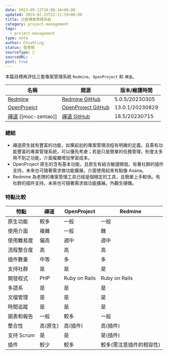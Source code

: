 ```yaml
---
date: 2023-09-12T10:00:34+08:00
updated: 2024-02-25T22:11:59+08:00
title: 比較專案管理系統
category: project-management
tags:
  - project-management
type: note
author: Chiehting
status: 發芽期
sourceType: 📜️
sourceURL: .
post: true
---
```


本篇目標再評估三套專案管理系統 `Redmine`、`OpenProject` 和 `禪道`。

<!--more-->

| 名稱                  | 開源                 | 版本/維護時間   |
| --------------------- | -------------------- | --------------- |
| [Redmine]             | [Redmine GitHub]     | 5.0.5/20230305  |
| [OpenProejct]         | [OpenProject GitHub] | 13.0.1/20230829 |
| [禪道] [[moc-zentao]] | [禪道 GitHub]        | 18.5/20230715   |

[Redmine]: https://www.redmine.org/
[Redmine GitHub]: https://github.com/redmine/redmine
[OpenProejct]: https://www.openproject.org/
[OpenProject GitHub]: https://github.com/opf/openproject
[禪道]: https://www.zentao.net
[禪道 GitHub]: https://github.com/easysoft/zentaopms

### 總結

- 禪道原生就有豐富的功能，如果起初的專案管理流程有明確的定義，且需有功能豐富的專案管理系統，可以優先考慮；若是只是簡單的任務管理，則會太多用不到之功能，介面複雜增加學習成本。
- OpenProject 原生的含有基本功能，且原生有結合敏捷開發。有著社群的插件支持，未來也可隨著需求做功能擴展。介面使用起來有點像 Asana。
- Redmine 為老牌的專案管理工具已經是個穩定的工具，且簡單上手較快。有社群的插件支持，未來也可隨著需求做功能擴展。外觀生硬醜。

### 特點比較

| 特點       | 禪道     | OpenProject   | Redmine                  |
| ---------- | -------- | ------------- | ------------------------ |
| 原生功能   | 較多     | 一般          | 一般                     |
| 使用介面   | 複雜     | 一般          | 醜                       |
| 使用難易度 | 偏高     | 適中          | 適中                     |
| 流程整合度 | 高       | 高            | 高                       |
| 插件數量   | 中等     | 多            | 多                       |
| 支持社群   | 是       | 是            | 是                       |
| 開發程式   | PHP      | Ruby on Rails | Ruby on Rails            |
| 多語系     | 是       | 是            | 是                       |
| 文檔管理   | 是       | 是            | 是                       |
| 時間追蹤   | 是       | 是            | 是                       |
| 圖表和報告 | 一般     | 較多          | 一般                     |
| 整合性     | 高(原生) | 高(插件)      | 高(插件)                 |
| 支持 Scrum | 是       | 是            | 是(插件)                 |
| 插件       | 較少     | 較多          | 較多(需注意插件的相容性) |
